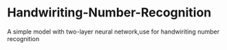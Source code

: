 # Handwiriting-Number-Recognition
A simple model with two-layer neural network,use for handwiriting number recognition
